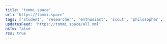 ```yaml
---
title: 'tommi.space'
url: 'https://tommi.space'
tags: ['student', 'researcher', 'enthusiast', 'scout', 'philosopher', 'festival director', 'photographer', 'videomaker', 'free software advocate']
updatesFeed: 'https://tommi.space/all.xml'
nsfw: false
rss: true
---
```

